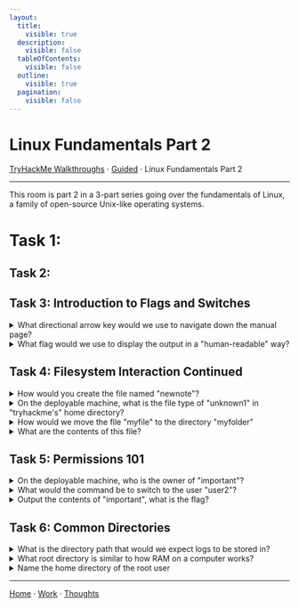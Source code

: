 ```yaml
---
layout:
  title:
    visible: true
  description:
    visible: false
  tableOfContents:
    visible: false
  outline:
    visible: true
  pagination:
    visible: false
---
```


# Linux Fundamentals Part 2

[TryHackMe Walkthroughs](./) ⋅ [Guided](../) ⋅ Linux Fundamentals Part 2

***

This room is part 2 in a 3-part series going over the fundamentals of Linux, a family of open-source Unix-like operating systems.

# Task 1:

## Task 2:

## Task 3: Introduction to Flags and Switches

<details>

<summary>What directional arrow key would we use to navigate down the manual page?</summary>

down

</details>

<details>

<summary>What flag would we use to display the output in a "human-readable" way?</summary>

\-h

</details>

## Task 4: Filesystem Interaction Continued

<details>

<summary>How would you create the file named "newnote"?</summary>

touch newnote

The `touch` command is used to create a new file.

</details>

<details>

<summary>On the deployable machine, what is the file type of "unknown1" in "tryhackme's" home directory?</summary>

ASCII text

</details>

<details>

<summary>How would we move the file "myfile" to the directory "myfolder"</summary>

mv myfile myfolder

The `mv` command is used to move or rename a file.

</details>

<details>

<summary>What are the contents of this file?</summary>

THM{FILESYSTEM}

</details>

## Task 5: Permissions 101

<details>

<summary>On the deployable machine, who is the owner of "important"?</summary>

user2

</details>

<details>

<summary>What would the command be to switch to the user "user2"?</summary>

su user2

</details>

<details>

<summary>Output the contents of "important", what is the flag?</summary>

THM{SU\_USER2}

</details>

## Task 6: Common Directories

<details>

<summary>What is the directory path that would we expect logs to be stored in?</summary>

/var/log

</details>

<details>

<summary>What root directory is similar to how RAM on a computer works?</summary>

/tmp

</details>

<details>

<summary>Name the home directory of the root user</summary>

/root

</details>

***

[Home](https://app.gitbook.com/o/0kO27okC5uVB9ALX3rho/s/036xtfEIzcEdGegONXWM/) ⋅ [Work](https://app.gitbook.com/o/0kO27okC5uVB9ALX3rho/s/WaFS755Q4sf02CxLcghQ/) ⋅ [Thoughts](https://app.gitbook.com/o/0kO27okC5uVB9ALX3rho/s/s4QQPMntQ25hmJToKSOu/)
